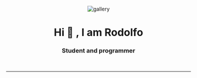 <p align="center">
  <img <a href="https://imgbb.com/"><img src="https://i.ibb.co/ZXTTxrc/gallery.png" alt="gallery" border="0"></a>
</p>
<h1 align="center">Hi 👋 , I am Rodolfo </h1>
<h3 align="center">Student and programmer </h3>
<p align="center">

</p>
<br>

<p align="left"> 

 </p>
 <p align="center">

  
</p>
<hr>

<!--
**Rodolfo-Chan/Rodolfo-Chan** is a ✨ _special_ ✨ repository because its `README.md` (this file) appears on your GitHub profile.

Here are some ideas to get you started:

- 🔭 I’m currently working on ...
- 🌱 I’m currently learning ...
- 👯 I’m looking to collaborate on ...
- 🤔 I’m looking for help with ...
- 💬 Ask me about ...
- 📫 How to reach me: ...
- 😄 Pronouns: ...
- ⚡ Fun fact: ...
-->
